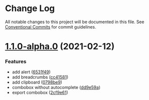 # Change Log

All notable changes to this project will be documented in this file.
See [Conventional Commits](https://conventionalcommits.org) for commit guidelines.

# [1.1.0-alpha.0](https://github.com/richiemccoll/project-zero/compare/@project-zero/components@1.2.2...@project-zero/components@1.1.0-alpha.0) (2021-02-12)


### Features

* add alert ([6531f49](https://github.com/richiemccoll/project-zero/commit/6531f49edb6083c981c38694c8687b2ef8416476))
* add breadcrumbs ([cc41581](https://github.com/richiemccoll/project-zero/commit/cc41581ba519283c8b77cbb729cda270e853fbe3))
* add clipboard ([0798be9](https://github.com/richiemccoll/project-zero/commit/0798be90fa4167e2406364460fbc6449e5a7b1b8))
* combobox without autocomplete ([dd9e59a](https://github.com/richiemccoll/project-zero/commit/dd9e59aaddffda6ef6b5eea4761f77c6e2b7fa84))
* export combobox ([2cf9e61](https://github.com/richiemccoll/project-zero/commit/2cf9e61bb9d1673c37bb2844e6819be8c848aef8))
